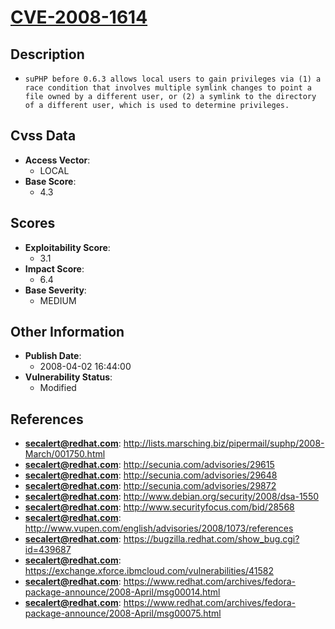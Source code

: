 
# [CVE-2008-1614](https://cve.mitre.org/cgi-bin/cvename.cgi?name=CVE-2008-1614)

## Description

- `suPHP before 0.6.3 allows local users to gain privileges via (1) a race condition that involves multiple symlink changes to point a file owned by a different user, or (2) a symlink to the directory of a different user, which is used to determine privileges.`

## Cvss Data

- **Access Vector**:
  - LOCAL
- **Base Score**:
  - 4.3

## Scores

- **Exploitability Score**:
  - 3.1
- **Impact Score**:
  - 6.4
- **Base Severity**:
  - MEDIUM

## Other Information

- **Publish Date**:
  - 2008-04-02 16:44:00
- **Vulnerability Status**:
  - Modified

## References

- **secalert@redhat.com**: http://lists.marsching.biz/pipermail/suphp/2008-March/001750.html
- **secalert@redhat.com**: http://secunia.com/advisories/29615
- **secalert@redhat.com**: http://secunia.com/advisories/29648
- **secalert@redhat.com**: http://secunia.com/advisories/29872
- **secalert@redhat.com**: http://www.debian.org/security/2008/dsa-1550
- **secalert@redhat.com**: http://www.securityfocus.com/bid/28568
- **secalert@redhat.com**: http://www.vupen.com/english/advisories/2008/1073/references
- **secalert@redhat.com**: https://bugzilla.redhat.com/show_bug.cgi?id=439687
- **secalert@redhat.com**: https://exchange.xforce.ibmcloud.com/vulnerabilities/41582
- **secalert@redhat.com**: https://www.redhat.com/archives/fedora-package-announce/2008-April/msg00014.html
- **secalert@redhat.com**: https://www.redhat.com/archives/fedora-package-announce/2008-April/msg00075.html
